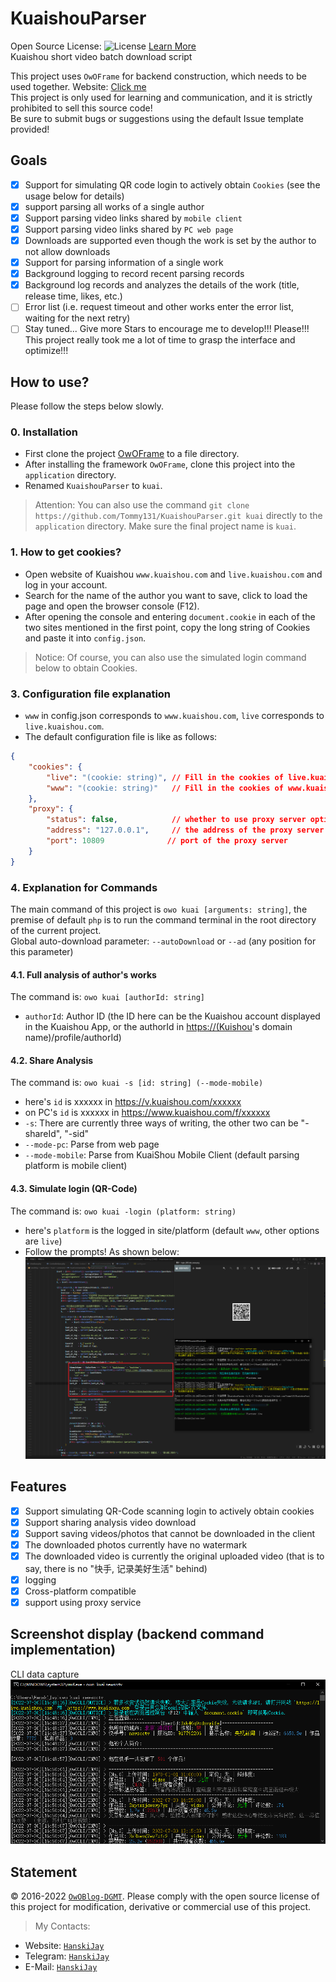 # KuaishouParser

Open Source License: ![License](https://img.shields.io/badge/License-Apache%202.0-blue.svg) [Learn More](https://opensource.org/licenses/Apache-2.0)  
Kuaishou short video batch download script

This project uses `OwOFrame` for backend construction, which needs to be used together. Website: [Click me](https://github.com/Tommy131/OwOFrame)  
This project is only used for learning and communication, and it is strictly prohibited to sell this source code!  
Be sure to submit bugs or suggestions using the default Issue template provided!  

## Goals

- [x] Support for simulating QR code login to actively obtain `Cookies` (see the usage below for details)
- [x] support parsing all works of a single author
- [x] Support parsing video links shared by `mobile client`
- [x] Support parsing video links shared by `PC web page`
- [x] Downloads are supported even though the work is set by the author to not allow downloads
- [x] Support for parsing information of a single work
- [x] Background logging to record recent parsing records
- [x] Background log records and analyzes the details of the work (title, release time, likes, etc.)
- [ ] Error list (i.e. request timeout and other works enter the error list, waiting for the next retry)
- [ ] Stay tuned... Give more Stars to encourage me to develop!!! Please!!! This project really took me a lot of time to grasp the interface and optimize!!!

## How to use?

Please follow the steps below slowly.

### 0. Installation

- First clone the project [OwOFrame](https://github.com/Tommy131/OwOFrame) to a file directory.
- After installing the framework `OwOFrame`, clone this project into the `application` directory.
- Renamed `KuaishouParser` to `kuai`.

> Attention: You can also use the command `git clone https://github.com/Tommy131/KuaishouParser.git kuai` directly to the `application` directory.
> Make sure the final project name is `kuai`.

### 1. How to get cookies?

- Open website of Kuaishou `www.kuaishou.com` and `live.kuaishou.com` and log in your account.
- Search for the name of the author you want to save, click to load the page and open the browser console (F12).
- After opening the console and entering `document.cookie` in each of the two sites mentioned in the first point, copy the long string of Cookies and paste it into `config.json`.

> Notice: Of course, you can also use the simulated login command below to obtain Cookies.

### 3. Configuration file explanation

- `www` in config.json corresponds to `www.kuaishou.com`, `live` corresponds to `live.kuaishou.com`.
- The default configuration file is like as follows:

``` json
{
    "cookies": {
        "live": "(cookie: string)", // Fill in the cookies of live.kuaishou.com here
        "www": "(cookie: string)"   // Fill in the cookies of www.kuaishou.com here
    },
    "proxy": {
        "status": false,            // whether to use proxy server option
        "address": "127.0.0.1",     // the address of the proxy server
        "port": 10809              // port of the proxy server
    }
}
```

### 4. Explanation for Commands

The main command of this project is `owo kuai [arguments: string]`, the premise of default `php` is to run the command terminal in the root directory of the current project.  
Global auto-download parameter: `--autoDownload` or `--ad` (any position for this parameter)

#### 4.1. Full analysis of author's works

The command is: `owo kuai [authorId: string]`  

- `authorId`: Author ID (the ID here can be the Kuaishou account displayed in the Kuaishou App, or the authorId in <https://(Kuishou>'s domain name)/profile/authorId)

#### 4.2. Share Analysis

The command is: `owo kuai -s [id: string] (--mode-mobile)`

- here's `id` is xxxxxx in <https://v.kuaishou.com/xxxxxx>
- on PC's `id` is xxxxxx in <https://www.kuaishou.com/f/xxxxxx>
- `-s`: There are currently three ways of writing, the other two can be "-shareId", "-sid"
- `--mode-pc`: Parse from web page
- `--mode-mobile`: Parse from KuaiShou Mobile Client (default parsing platform is mobile client)

#### 4.3. Simulate login (QR-Code)

The command is: `owo kuai -login (platform: string)`

- here's `platform` is the logged in site/platform (default `www`, other options are `live`)
- Follow the prompts! As shown below:
![Login operation](.repo/img/tested_web_login.png)

## Features

- [x] Support simulating QR-Code scanning login to actively obtain cookies
- [x] Support sharing analysis video download
- [x] Support saving videos/photos that cannot be downloaded in the client
- [x] The downloaded photos currently have no watermark
- [x] The downloaded video is currently the original uploaded video (that is to say, there is no "快手, 记录美好生活" behind)
- [x] logging
- [x] Cross-platform compatible
- [x] support using proxy service

## Screenshot display (backend command implementation)

CLI data capture  
![CLI data capture](.repo/img/cli-command.png)

## Statement

&copy; 2016-2022 [`OwOBlog-DGMT`](https://www.owoblog.com). Please comply with the open source license of this project for modification, derivative or commercial use of this project.

> My Contacts:

- Website: [`HanskiJay`](https://www.owoblog.com)
- Telegram: [`HanskiJay`](https://t.me/HanskiJay)
- E-Mail: [`HanskiJay`](mailto:support@owoblog.com)
